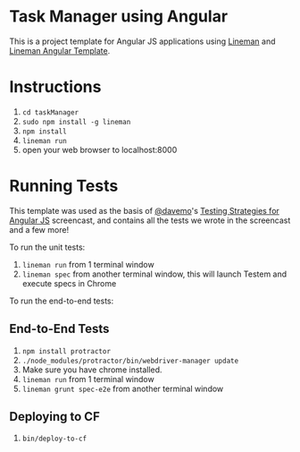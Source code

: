 # Task Manager using Angular

This is a project template for Angular JS applications using [Lineman](http://www.linemanjs.com)
and [Lineman Angular Template](https://github.com/linemanjs/lineman-angular-template).

# Instructions
1. `cd taskManager`
1. `sudo npm install -g lineman`
1. `npm install`
1. `lineman run`
1. open your web browser to localhost:8000

# Running Tests

This template was used as the basis of [@davemo](http://www.github.com/davemo)'s [Testing Strategies for Angular JS](http://www.youtube.com/watch?v=UYVcY9EJcRs) screencast, and contains all the tests we wrote in the screencast and a few more!

To run the unit tests:

1. `lineman run` from 1 terminal window
2. `lineman spec` from another terminal window, this will launch Testem and execute specs in Chrome

To run the end-to-end tests:

## End-to-End Tests

1. `npm install protractor`
2. `./node_modules/protractor/bin/webdriver-manager update`
3. Make sure you have chrome installed.
4. `lineman run` from 1 terminal window
5. `lineman grunt spec-e2e` from another terminal window

## Deploying to CF

1. `bin/deploy-to-cf`
